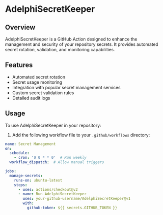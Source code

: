 # AdelphiSecretKeeper

## Overview
AdelphiSecretKeeper is a GitHub Action designed to enhance the management and security of your repository secrets. It provides automated secret rotation, validation, and monitoring capabilities.

## Features
- Automated secret rotation
- Secret usage monitoring
- Integration with popular secret management services
- Custom secret validation rules
- Detailed audit logs

## Usage
To use AdelphiSecretKeeper in your repository:

1. Add the following workflow file to your `.github/workflows` directory:

```yaml
name: Secret Management
on:
  schedule:
    - cron: '0 0 * * 0'  # Run weekly
  workflow_dispatch:  # Allow manual triggers

jobs:
  manage-secrets:
    runs-on: ubuntu-latest
    steps:
      - uses: actions/checkout@v2
      - name: Run AdelphiSecretKeeper
        uses: your-github-username/AdelphiSecretKeeper@v1
        with:
          github-token: ${{ secrets.GITHUB_TOKEN }}
